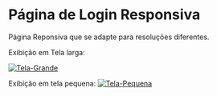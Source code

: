 # Página de Login Responsiva

Página Reponsiva que se adapte para resoluções diferentes.

Exibição em Tela larga:

<a href="https://ibb.co/kgN1m4R"><img src="https://i.ibb.co/HD5dhtW/Tela-Grande.png" alt="Tela-Grande" border="0"></a>

Exibição em tela pequena:
<a href="https://ibb.co/BsfXW2q"><img src="https://i.ibb.co/ggr5qZz/Tela-Pequena.png" alt="Tela-Pequena" border="0"></a>